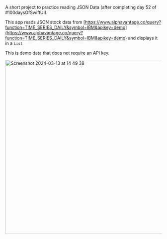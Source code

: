 A short project to practice reading JSON Data (after completing day 52 of #100daysOfSwiftUI).

This app reads JSON stock data from [https://www.alphavantage.co/query?function=TIME_SERIES_DAILY&symbol=IBM&apikey=demo](https://www.alphavantage.co/query?function=TIME_SERIES_DAILY&symbol=IBM&apikey=demo)
and displays it in a `List`

This is demo data that does not require an API key.

<img width="559" alt="Screenshot 2024-03-13 at 14 49 38" src="https://github.com/krz/SwiftExperiments/assets/210623/b6aaaac9-d545-4425-be76-e6f0cf50f1c2">
